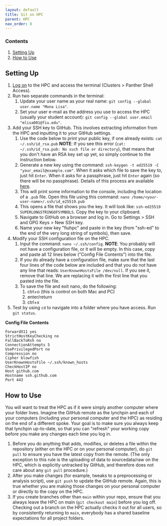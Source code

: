 ```yaml
---
layout: default
title: Git on HPC
parent: HPC
nav_order: 8
---
```


### Contents
1. [Setting Up](#setting-up)
2. [How to Use](#how-to-use)


## Setting Up
1. [Log on](https://ndclab.github.io/wiki/docs/hpc/accessing.html#login-node) to the HPC and access the terminal (Clusters > Panther Shell Access).
2. Run two separate commands in the terminal:
    1. Update your user name as your real name: `git config --global user.name "Mona Lisa"`.
    2. Set your user e-mail as the address you use to access the HPC (usually your student account): `git config --global user.email "mlisa001@fiu.edu"`.
3. Add your SSH key to GitHub. This involves extracting information from the HPC and inputting it to your GitHub settings.
    1. Use the code below to print your public key, if one already exists:
        `cat ~/.ssh/id_rsa.pub`
        **NOTE**: If you see this error (`cat: ~/.ssh/id_rsa.pub: No such file or directory`), that means that you don't have an RSA key set up yet, so simply continue to the instruction below.
    2. Generate a new key using the command: `ssh-keygen -t ed25519 -C "your_email@example.com"`. When it asks which file to save the key to, just hit `Enter`. When it asks for a passphrase, just hit `Enter` again (so there will be no passphrase). Details of this process are available [here](https://help.github.com/en/articles/generating-a-new-ssh-key-and-adding-it-to-the-ssh-agent).      
    3. This will print some information to the console, including the location of a `.pub` file.  Open this file using this command:
      `nano /home/<your-user-name>/.ssh/id_e25519.pub`
    4. This opens a file that shows you the key. It will look like: `ssh-ed25519 SUPERLONGSTRINGOFSYMBOLS`. Copy the key to your clipboard.
    5. Navigate to GitHub on a browser and log in.  Go to Settings > SSH and GPG Keys > New SSH key.
    6. Name your new key "fiuhpc" and paste in the key (from "ssh-ed" to the end of the very long string of symbols), then save.
4. Modify your SSH configuration file on the HPC.
    1. Input the command: `nano ~/.ssh/config`. **NOTE**: You probably will not have a configuration file, or it will be empty. In this case, copy and paste all 12 lines below ("Config File Contents") into the file.
    2. If you do already have a configuration file, make sure that the last four lines of the code below are included and that you do not have any line that reads: `UserKnownHostsFile /dev/null`. If you see it, remove that line. We are replacing it with the first line that you pasted into the file.
    3. To save the file and exit nano, do the following:
        1. ctrl+o (this is control on both Mac and PC)
        2. enter/return
        3. ctrl+x
6. Test by using `cd` to navigate into a folder where you have access.  Run `git status`.

**Config File Contents**
```
ForwardX11 yes
StrictHostKeyChecking no
FallBackToRsh no
ConnectionAttempts 5
UsePrivilegedPort no
Compression no
Cipher blowfish
UserKnownHostsFile ~/.ssh/known_hosts
CheckHostIP no
Host github.com
Hostname ssh.github.com
Port 443
```


## How to Use
You will want to treat the HPC as if it were simply another computer where your folder lives. Imagine the GitHub remote as the lynchpin and each of your computers (including your personal computer and the HPC) as residing on the end of a different spoke. Your goal is to make sure you always keep that lynchpin up-to-date, so that you can "refresh" your working copy before you make any changes each time you log in.

1. Before you do anything that adds, modifies, or deletes a file within the repository (either on the HPC or on your personal computer), do `git pull` to ensure you have the latest copy from the remote. (The only exception to this rule is the uploading of data to sourcedata/raw on the HPC, which is explicitly untracked by GitHub, and therefore does not care about any `git pull` procedure.)
2. After you make changes (for example, tweaks to a preprocessing or analysis script), use `git push` to update the GitHub remote. Again, this is true whether you are making those changes on your personal computer or directly to the copy on the HPC.
3. If you create branches other than `main` within your repo, ensure that you always leave the HPC on main (`git checkout main`) before you log off.  Checking out a branch on the HPC actually checks it out for all users, so by consistently returning to `main`, everybody has a shared baseline expectations for all project folders.